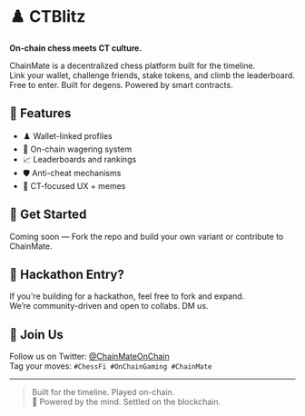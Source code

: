 # ♟️ CTBlitz

**On-chain chess meets CT culture.**

ChainMate is a decentralized chess platform built for the timeline.  
Link your wallet, challenge friends, stake tokens, and climb the leaderboard.  
Free to enter. Built for degens. Powered by smart contracts.

## 🔗 Features

- ♟️ Wallet-linked profiles  
- 💸 On-chain wagering system  
- 📈 Leaderboards and rankings  
- 🛡️ Anti-cheat mechanisms  
- 🧠 CT-focused UX + memes

## 🚀 Get Started

Coming soon — Fork the repo and build your own variant or contribute to ChainMate.

## 🎯 Hackathon Entry?

If you're building for a hackathon, feel free to fork and expand.  
We’re community-driven and open to collabs. DM us.

## 🤝 Join Us

Follow us on Twitter: [@ChainMateOnChain](https://twitter.com/ChainMateOnChain)  
Tag your moves: `#ChessFi #OnChainGaming #ChainMate`

---

> Built for the timeline. Played on-chain.  
> 🧠 Powered by the mind. Settled on the blockchain.
